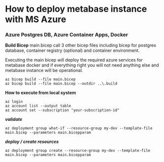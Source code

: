 
# How to deploy metabase instance with MS Azure 
### Azure Postgres DB, Azure Container Apps, Docker

**Build Bicep**
main.bicep call 3 other bicep files including bicep for postgres database, container registry (optional) and container environment.

Executing the main bicep will deploy the required azure services for metabase docker and if everything right you will not need anything else and metabase instance will be operational.

```
az bicep build --file main.bicep
az bicep build --file main.bicep --outdir ..\.build
```

**How to execute from local system**
```
az login
az account list --output table
az account set --subscription "your-subscription-id"
```

***validate***
```
az deployment group what-if --resource-group my-dev --template-file main.bicep --parameters main.bicepparam
```

***deploy / create resources***
```
az deployment group create --resource-group my-dev --template-file main.bicep --parameters main.bicepparam
```